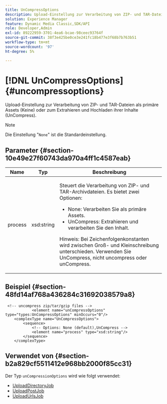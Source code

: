 ```yaml
---
title: UnCompressOptions
description: Upload-Einstellung zur Verarbeitung von ZIP- und TAR-Dateien als primäre Assets (Keine) oder zum Extrahieren und Hochladen ihrer Inhalte (UnCompress).
solution: Experience Manager
feature: Dynamic Media Classic,SDK/API
role: Developer,Admin
exl-id: 89222959-3701-4ea6-bcae-98ceec93764f
source-git-commit: 38f3e425be0ce3e241fc18b477e3f68b7b763b51
workflow-type: tm+mt
source-wordcount: '97'
ht-degree: 5%

---
```


# [!DNL UnCompressOptions]{#uncompressoptions}

Upload-Einstellung zur Verarbeitung von ZIP- und TAR-Dateien als primäre Assets (Keine) oder zum Extrahieren und Hochladen ihrer Inhalte (UnCompress).

>[!NOTE]
>
>Die Einstellung &quot;`None`&quot; ist die Standardeinstellung.

## Parameter {#section-10e49e27f60743da970a4ff1c4587eab}

<table id="table_89C2F7CDB24848459E47F1F7F58D91BA"> 
 <thead> 
  <tr> 
   <th colname="col1" class="entry"> Name </th> 
   <th colname="col2" class="entry"> Typ </th> 
   <th colname="col3" class="entry"> Beschreibung </th> 
  </tr> 
 </thead>
 <tbody> 
  <tr> 
   <td colname="col1"> <span class="codeph"> <span class="varname"> process</span> </span> </td> 
   <td colname="col2"> <span class="codeph"> xsd:string</span> </td> 
   <td colname="col3"> <p>Steuert die Verarbeitung von ZIP- und TAR-Archivdateien. Es bietet zwei Optionen: 
     <ul id="ul_F34E2F3B9B74450CA7E76BD9FD7137C2">
      <li id="li_E982468ED814446593B0C0A3F3D729FB"><span class="codeph"> None:</span> Verarbeiten Sie als primäre Assets. </li>
      <li id="li_4A45DA99592B4EF7A1FE0A946A835104"><span class="codeph"> UnCompress:</span> Extrahieren und verarbeiten Sie den Inhalt. </li>
     </ul><p>Hinweis: Bei Zeichenfolgenkonstanten wird zwischen Groß- und Kleinschreibung unterschieden. Verwenden Sie <span class="codeph"> UnCompress</span>, nicht <span class="codeph"> uncompress</span> oder <span class="codeph"> unCompress</span>. </p></p> </td> 
  </tr> 
 </tbody> 
</table>

## Beispiel {#section-48fd14af768a436284c31692038579a8}

```
 <!-- uncompress zip/tar/gzip files -->
            <element name="unCompressOptions" type="types:UnCompressOptions" minOccurs="0"/>
    <complexType name="UnCompressOptions">
        <sequence>
            <!-- Options: None (default),UnCompress -->
            <element name="process" type="xsd:string"/>
        </sequence>
    </complexType>
```

## Verwendet von {#section-b2a829cf5511412e968bb2000f85cc31}

Der Typ `unCompressionOptions` wird wie folgt verwendet:

* [UploadDirectoryJob](../../types/c-data-types/r-upload-directory-job.md#reference-e707ebf53b074c49ad983d1886e0bbb6)
* [UploadPostJob](../../types/c-data-types/r-upload-post-job.md#reference-bca2339b593f4637a687c33937215ef4)
* [UploadUrlsJob](../../types/c-data-types/r-upload-urls-job.md#reference-8e9bc895268c4321b233dbeadc990398)
